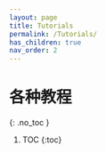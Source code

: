 ```yaml
---
layout: page
title: Tutorials
permalink: /Tutorials/
has_children: true
nav_order: 2
---
```


# 各种教程
{: .no_toc }

1. TOC
{:toc}
